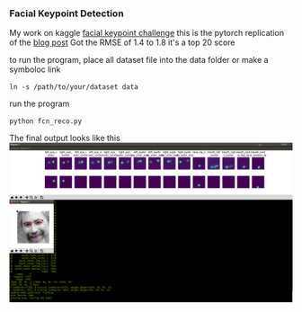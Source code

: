 ### Facial Keypoint Detection

My work on kaggle [facial keypoint challenge](https://www.kaggle.com/c/facial-keypoints-detection) 
this is the pytorch replication of the [blog post](https://www.kaggle.com/c/facial-keypoints-detection/discussion/57861)
Got the RMSE of 1.4 to 1.8 it's a top 20 score

to run the program, place all dataset file into the data folder or make a symboloc link
```
ln -s /path/to/your/dataset data
```
run the program
```
python fcn_reco.py
```

The final output looks like this
![Example Image](./demo.png)


